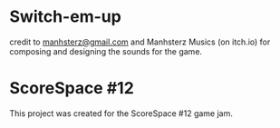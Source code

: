 # Switch-em-up

credit to manhsterz@gmail.com and Manhsterz Musics (on itch.io) for composing and designing the sounds for the game.


# ScoreSpace #12

This project was created for the ScoreSpace #12 game jam.
